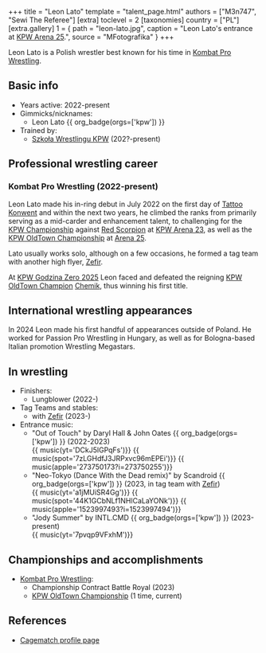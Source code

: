 +++
title = "Leon Lato"
template = "talent_page.html"
authors = ["M3n747", "Sewi The Referee"]
[extra]
toclevel = 2
[taxonomies]
country = ["PL"]
[extra.gallery]
1 = { path = "leon-lato.jpg", caption = "Leon Lato's entrance at [KPW Arena 25](@/e/kpw/2024-05-17-kpw-arena-25.md).", source = "MFotografika" }
+++

Leon Lato is a Polish wrestler best known for his time in [Kombat Pro Wrestling](@/o/kpw.md).

## Basic info

* Years active: 2022-present
* Gimmicks/nicknames:
  - Leon Lato {{ org_badge(orgs=['kpw']) }}
* Trained by:
  - [Szkoła Wrestlingu KPW](@/o/szkola-kpw.md) (202?-present)

## Professional wrestling career

### Kombat Pro Wrestling (2022-present)

Leon Lato made his in-ring debut in July 2022 on the first day of [Tattoo Konwent](@/e/kpw/2022-07-30-kpw-tattoo-konwent-2022.md) and within the next two years, he climbed the ranks from primarily serving as a mid-carder and enhancement talent, to challenging for the [KPW Championship](@/c/kpw-championship.md) against [Red Scorpion](@/w/red-scorpion.md) at [KPW Arena 23](@/e/kpw/2023-11-24-kpw-arena-23.md), as well as the [KPW OldTown Championship](@/c/kpw-old-town-championship.md) at [Arena 25](@/e/kpw/2024-05-17-kpw-arena-25.md).

Lato usually works solo, although on a few occasions, he formed a tag team with another high flyer, [Zefir](@/w/zefir.md).

At [KPW Godzina Zero 2025](@/e/kpw/2025-08-22-kpw-godzina-zero-2025.md) Leon faced and defeated the reigning [KPW OldTown Champion](@/c/kpw-old-town-championship.md) [Chemik](@/w/chemik.md), thus winning his first title.

## International wrestling appearances 

In 2024 Leon made his first handful of appearances outside of Poland. He worked for Passion Pro Wrestling in Hungary, as well as for Bologna-based Italian promotion Wrestling Megastars.

## In wrestling

* Finishers:
  - Lungblower (2022-)
* Tag Teams and stables:
  - with [Zefir](@/w/zefir.md) (2023-)
* Entrance music:
  - "Out of Touch" by Daryl Hall & John Oates
    {{ org_badge(orgs=['kpw']) }} (2022-2023) <br>
    {{ music(yt='DCkJ5lGPqFs')}}
    {{ music(spot='7zLGHdfJ3JRPxvc96mEPEi')}}
    {{ music(apple='273750173?i=273750255')}}
  - "Neo-Tokyo (Dance With the Dead remix)" by Scandroid
    {{ org_badge(orgs=['kpw']) }} (2023, in tag team with [Zefir](@/w/zefir.md)) <br>
    {{ music(yt='a1jMUiSR4Gg')}}
    {{ music(spot='44K1GCbNLf1NHlCaLaYONk')}}
    {{ music(apple='1523997493?i=1523997494')}}
  - "Jody Summer" by INTL.CMD
    {{ org_badge(orgs=['kpw']) }} (2023-present) <br>
    {{ music(yt='7pvqp9VFxhM')}}

## Championships and accomplishments

* [Kombat Pro Wrestling](@/o/kpw.md):
  - Championship Contract Battle Royal (2023)
  - [KPW OldTown Championship](@/c/kpw-old-town-championship.md) (1 time, current)

## References

* [Cagematch profile page](https://www.cagematch.net/?id=2&nr=26065)
